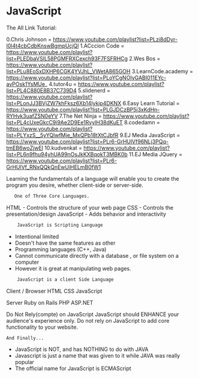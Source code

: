 # JavaScript

The All Link Tutorial:

0.Chris Johnson = https://www.youtube.com/playlist?list=PLzi8dDyr-I0l4t4cbCdbKnswBgmpUcjQl
1.ACccion Code = https://www.youtube.com/playlist?list=PLEDbaVSIL58PGMFRXCexch93F7FSFRHCg
2.Wes Bos = https://www.youtube.com/playlist?list=PLu8EoSxDXHP6CGK4YVJhL_VWetA865GOH
3.LearnCode.academy = https://www.youtube.com/playlist?list=PLoYCgNOIyGABI011EYc-avPOsk1YsMUe_
4.tutor4u = https://www.youtube.com/playlist?list=PL4C880E8B37C739D4
5.slidenerd = https://www.youtube.com/playlist?list=PLonJJ3BVjZW7khFksz6Xb14lykip4DKNX
6.Easy Learn Tutorial = https://www.youtube.com/playlist?list=PLGJDCzBP5j3xKdHn-RYHvk3uafZSN0eYV
7.The Net Ninja = https://www.youtube.com/playlist?list=PL4cUxeGkcC9i9Ae2D9Ee1RvylH38dKuET
8.codedamn = https://www.youtube.com/playlist?list=PLYxzS__5yYQlwfMje_MxQPb18tXtCJbfR
9.EJ Media JavaScript = https://www.youtube.com/playlist?list=PLr6-GrHUlVf96NLj3PQq-tmEB6woZjwEl
10.kudvenkat = https://www.youtube.com/playlist?list=PL6n9fhu94yhUA99nOsJkKXBqokT3MBK0b
11.EJ Media JQuery = https://www.youtube.com/playlist?list=PLr6-GrHUlVf_RNxQQkQnEwUiHELmB0fW1


 Learning the fundamentals of a language will enable you to create the program you desire, whether client-side or server-side.

 ```bash
 	One of Three Core Languages.
 ```


HTML - Controls the structure of your web page
CSS - Controls the presentation/design
JavaScript - Adds behavior and interactivity


 ```bash
     JavaScript is Scripting Language
 ```


- Intentional limited
- Doesn't have the same features as other
- Programming languages (C++, Java)
- Cannot communicate directly with a database , or file system on a computer
- However it is great at manipulating web pages.


 ```bash
     JavaScript is a client Side Language
 ```



Client / Browser 
HTML
CSS
JavaScript

Server
Ruby on Rails
PHP
ASP.NET


Do Not Rely(compte) on JavaScript
JavaScript should ENHANCE your audience's experience only.
Do not rely on JavaScript to add core functionality to your website.


 ```bash
And Finally...
```


- JavaScript is NOT, and has NOTHING to do with JAVA
- Javascript is just a name that was given to it while JAVA was really popular
- The official name for JavaScript is ECMAScript
